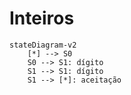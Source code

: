 # Inteiros

```mermaid
stateDiagram-v2
    [*] --> S0
    S0 --> S1: dígito
    S1 --> S1: dígito
    S1 --> [*]: aceitação
```
